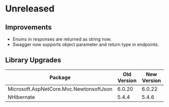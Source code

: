 # Unreleased

## Improvements

- Enums in responses are returned as string now.
- Swagger now supports object parameter and return type in endpoints.

## Library Upgrades

| Package                                 | Old Version | New Version |
| --------------------------------------- | ----------- | ----------- |
| Microsoft.AspNetCore.Mvc.NewtonsoftJson | 6.0.20      | 6.0.22      |
| NHibernate                              | 5.4.4       | 5.4.6       |
